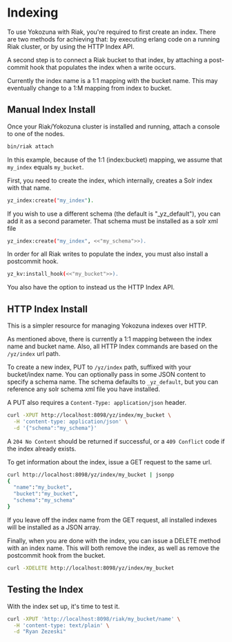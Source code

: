 Indexing
==========

To use Yokozuna with Riak, you're required to first create an index. There
are two methods for achieving that: by executing erlang code on a running
Riak cluster, or by using the HTTP Index API.

A second step is to connect a Riak bucket to that index, by attaching a
post-commit hook that populates the index when a write occurs.

Currently the index name is a 1:1 mapping with the bucket name. This
may eventually change to a 1:M mapping from index to bucket.


## Manual Index Install

Once your Riak/Yokozuna cluster is installed and running, attach a console
to one of the nodes.

```bash
bin/riak attach
```

In this example, because of the 1:1 (index:bucket) mapping, we assume
that `my_index` equals `my_bucket`.

First, you need to create the index, which internally, creates a
Solr index with that name.

```bash
yz_index:create("my_index").
```

If you wish to use a different schema (the default is "_yz_default"),
you can add it as a second parameter. That schema must be installed
as a solr xml file

```bash
yz_index:create("my_index", <<"my_schema">>).
```

In order for all Riak writes to populate the index, you must also install
a postcommit hook.

```bash
yz_kv:install_hook(<<"my_bucket">>).
```

You also have the option to instead us the HTTP Index API.


## HTTP Index Install

This is a simpler resource for managing Yokozuna indexes over HTTP.

As mentioned above, there is currently a 1:1 mapping between the index name
and bucket name. Also, all HTTP Index commands are based on the `/yz/index`
url path.

To create a new index, PUT to `/yz/index` path, suffixed with your bucket/index
name. You can optionally pass in some JSON content to specify a schema name.
The schema defaults to `_yz_default`, but you can reference any solr schema xml
file you have installed.

A PUT also requires a `Content-Type: application/json` header.

```bash
curl -XPUT http://localhost:8098/yz/index/my_bucket \
  -H 'content-type: application/json' \
  -d '{"schema":"my_schema"}'
```

A `204 No Content` should be returned if successful, or a `409 Conflict` code if the index already exists.

To get information about the index, issue a GET request to the same url.

```bash
curl http://localhost:8098/yz/index/my_bucket | jsonpp
{
  "name":"my_bucket",
  "bucket":"my_bucket",
  "schema":"my_schema"
}
```

If you leave off the index name from the GET request, all installed indexes
will be installed as a JSON array.

Finally, when you are done with the index, you can issue a DELETE method
with an index name. This will both remove the index, as well as remove
the postcommit hook from the bucket.

```bash
curl -XDELETE http://localhost:8098/yz/index/my_bucket
```


## Testing the Index

With the index set up, it's time to test it.

```bash
curl -XPUT 'http://localhost:8098/riak/my_bucket/name' \
  -H 'content-type: text/plain' \
  -d "Ryan Zezeski"
```
